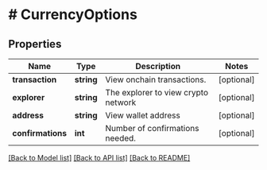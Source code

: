 # # CurrencyOptions

## Properties

Name | Type | Description | Notes
------------ | ------------- | ------------- | -------------
**transaction** | **string** | View onchain transactions. | [optional]
**explorer** | **string** | The explorer to view crypto network | [optional]
**address** | **string** | View wallet address | [optional]
**confirmations** | **int** | Number of confirmations needed. | [optional]

[[Back to Model list]](../../README.md#models) [[Back to API list]](../../README.md#endpoints) [[Back to README]](../../README.md)
